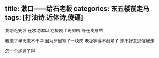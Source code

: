 title: 漱口——给石老板
categories: 东五楼前走马
tags: [打油诗,近体诗,傻逼]
---
我刚吃完饭
在水池漱口
老板刚上完厕所
等在我身后

我漱了半天漱不干净
因为牙里塞了一块肉
老板等得不耐烦了
却不好意思催我走

怎一个尴尬了得 
